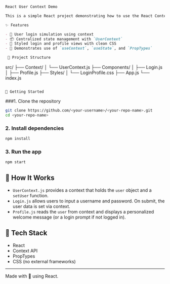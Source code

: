 
```markdown
React User Context Demo

This is a simple React project demonstrating how to use the React Context API for managing user authentication state across components.

✨ Features

- 🔐 User login simulation using context
- 📦 Centralized state management with `UserContext`
- 💅 Styled login and profile views with clean CSS
- 🧠 Demonstrates use of `useContext`, `useState`, and `PropTypes`

 📁 Project Structure

```

src/
├── Context/
│   └── UserContext.js
├── Components/
│   ├── Login.js
│   ├── Profile.js
├── Styles/
│   └── LoginProfile.css
├── App.js
└── index.js

````

🚀 Getting Started
````
###1. Clone the repository

```bash
git clone https://github.com/<your-username>/<your-repo-name>.git
cd <your-repo-name>
````

### 2. Install dependencies

```bash
npm install
```

### 3. Run the app

```bash
npm start
```

## 🧠 How It Works

* `UserContext.js` provides a context that holds the `user` object and a `setUser` function.
* `Login.js` allows users to input a username and password. On submit, the user data is set via context.
* `Profile.js` reads the `user` from context and displays a personalized welcome message (or a login prompt if not logged in).



## 🔧 Tech Stack

* React
* Context API
* PropTypes
* CSS (no external frameworks)
---

Made with 💙 using React.


